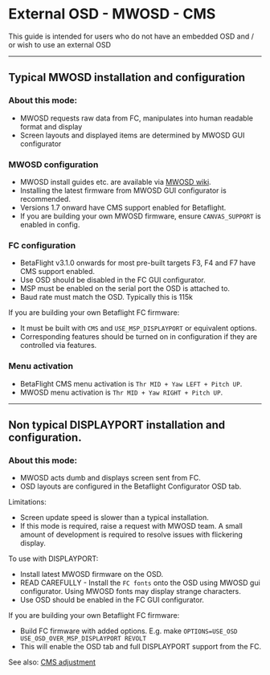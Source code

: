 # External OSD - MWOSD - CMS

This guide is intended for users who do not have an embedded OSD and / or wish to use an external OSD

---

## Typical MWOSD installation and configuration

### About this mode:

- MWOSD requests raw data from FC, manipulates into human readable format and display
- Screen layouts and displayed items are determined by MWOSD GUI configurator

### MWOSD configuration

- MWOSD install guides etc. are available via [MWOSD wiki](https://github.com/ShikOfTheRa/scarab-osd/wiki).
- Installing the latest firmware from MWOSD GUI configurator is recommended.
- Versions 1.7 onward have CMS support enabled for Betaflight.
- If you are building your own MWOSD firmware, ensure `CANVAS_SUPPORT` is enabled in config.

### FC configuration

- BetaFlight v3.1.0 onwards for most pre-built targets F3, F4 and F7 have CMS support enabled.
- Use OSD should be disabled in the FC GUI configurator.
- MSP must be enabled on the serial port the OSD is attached to.
- Baud rate must match the OSD. Typically this is 115k

If you are building your own Betaflight FC firmware:

- It must be built with `CMS` and `USE_MSP_DISPLAYPORT` or equivalent options.
- Corresponding features should be turned on in configuration if they are controlled via features.

### Menu activation

- BetaFlight CMS menu activation is `Thr MID + Yaw LEFT + Pitch UP`.
- MWOSD menu activation is `Thr MID + Yaw RIGHT + Pitch UP`.

---

## Non typical DISPLAYPORT installation and configuration.

### About this mode:

- MWOSD acts dumb and displays screen sent from FC.
- OSD layouts are configured in the Betaflight Configurator OSD tab.

Limitations:

- Screen update speed is slower than a typical installation.
- If this mode is required, raise a request with MWOSD team. A small amount of development is required to resolve issues with flickering display.

To use with DISPLAYPORT:

- Install latest MWOSD firmware on the OSD.
- READ CAREFULLY - Install the `FC fonts` onto the OSD using MWOSD gui configurator. Using MWOSD fonts may display strange characters.
- Use OSD should be enabled in the FC GUI configurator.

If you are building your own Betaflight FC firmware:

- Build FC firmware with added options. E.g. make `OPTIONS=USE_OSD USE_OSD_OVER_MSP_DISPLAYPORT REVOLT`
- This will enable the OSD tab and full DISPLAYPORT support from the FC.

See also: [CMS adjustment](OSD-and-CMS-Adjusting-Screen)
